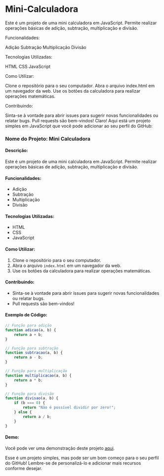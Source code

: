 # Mini-Calculadora
Este é um projeto de uma mini calculadora em JavaScript. Permite realizar operações básicas de adição, subtração, multiplicação e divisão.


Funcionalidades:

Adição
Subtração
Multiplicação
Divisão


Tecnologias Utilizadas:

HTML
CSS
JavaScript


Como Utilizar: 

Clone o repositório para o seu computador.
Abra o arquivo index.html em um navegador da web.
Use os botões da calculadora para realizar operações matemáticas.


Contribuindo: 

Sinta-se à vontade para abrir issues para sugerir novas funcionalidades ou relatar bugs.
Pull requests são bem-vindos!
Claro! Aqui está um projeto simples em JavaScript que você pode adicionar ao seu perfil do GitHub:

### Nome do Projeto: Mini Calculadora

#### Descrição:
Este é um projeto de uma mini calculadora em JavaScript. Permite realizar operações básicas de adição, subtração, multiplicação e divisão.

#### Funcionalidades:
- Adição
- Subtração
- Multiplicação
- Divisão

#### Tecnologias Utilizadas:
- HTML
- CSS
- JavaScript

#### Como Utilizar:
1. Clone o repositório para o seu computador.
2. Abra o arquivo `index.html` em um navegador da web.
3. Use os botões da calculadora para realizar operações matemáticas.

#### Contribuindo:
- Sinta-se à vontade para abrir issues para sugerir novas funcionalidades ou relatar bugs.
- Pull requests são bem-vindos!

#### Exemplo de Código:
```javascript
// Função para adição
function adicao(a, b) {
    return a + b;
}

// Função para subtração
function subtracao(a, b) {
    return a - b;
}

// Função para multiplicação
function multiplicacao(a, b) {
    return a * b;
}

// Função para divisão
function divisao(a, b) {
    if (b === 0) {
        return "Não é possível dividir por zero!";
    } else {
        return a / b;
    }
}
```

#### Demo:
Você pode ver uma demonstração deste projeto [aqui](#).

Esse é um projeto simples, mas pode ser um bom começo para o seu perfil do GitHub! Lembre-se de personalizá-lo e adicionar mais recursos conforme desejar.
